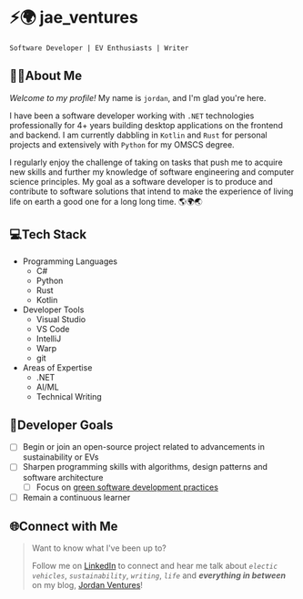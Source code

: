 # ⚡🌍 jae_ventures
`Software Developer | EV Enthusiasts | Writer`
## ✍🏾About Me
_Welcome to my profile!_ My name is `jordan`, and I'm glad you're here.

I have been a software developer working with `.NET` technologies professionally for 4+ years building desktop applications on the frontend and backend. I am currently dabbling in `Kotlin` and `Rust` for personal projects and extensively with `Python` for my OMSCS degree.

I regularly enjoy the challenge of taking on tasks that push me to acquire new skills and further my knowledge of software engineering and computer science principles. My goal as a software developer is to produce and contribute to software solutions that intend to make the experience of living life on earth a good one for a long long time. 🌎🌍🌏

## 💻Tech Stack
- Programming Languages
  - C#
  - Python
  - Rust
  - Kotlin
- Developer Tools
  - Visual Studio
  - VS Code
  - IntelliJ
  - Warp
  - git
- Areas of Expertise
  - .NET
  - AI/ML
  - Technical Writing

## 🎯Developer Goals
- [ ] Begin or join an open-source project related to advancements in sustainability or EVs
- [ ] Sharpen programming skills with algorithms, design patterns and software architecture
  - [ ] Focus on [green software development practices](https://greensoftware.foundation/)
- [ ] Remain a continuous learner

## 🌐Connect with Me
> Want to know what I've been up to?
> 
> Follow me on [LinkedIn](https://www.linkedin.com/in/jordan-a-glover) to connect and hear me talk about _`electic vehicles`_, _`sustainability`_, _`writing`_, _`life`_ and _**everything in between**_ on my blog, [Jordan Ventures](jordanventures.tech)!
